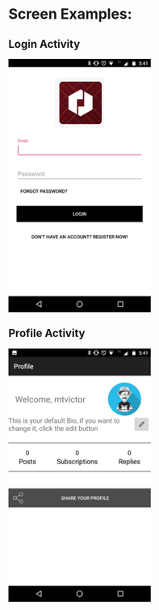 # Screen Examples:

## Login Activity
<img src="https://raw.githubusercontent.com/vitolrosario/Android-Task2/master/app/src/main/res/drawable/sc_login.jpeg" align="center" height="500px" width="282px"/>

## Profile Activity
<img src="https://raw.githubusercontent.com/vitolrosario/Android-Task2/master/app/src/main/res/drawable/sc_profile.jpeg" align="center" height="500px" width="282px"/>

